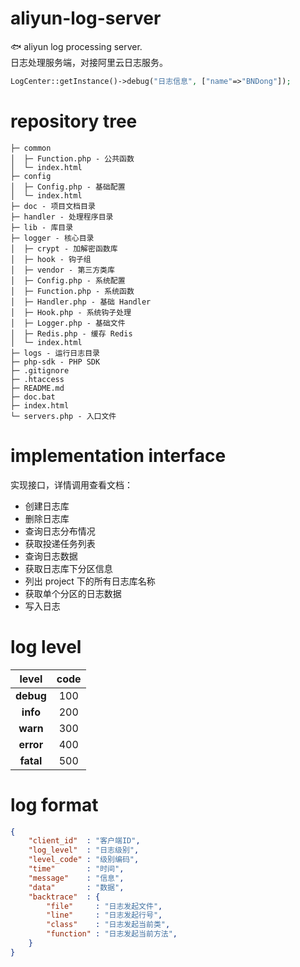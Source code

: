 # aliyun-log-server
🐟 aliyun log processing server.
<br>日志处理服务端，对接阿里云日志服务。

```php
LogCenter::getInstance()->debug("日志信息", ["name"=>"BNDong"]);
```

# repository tree

```
├─ common
│  ├─ Function.php - 公共函数
│  └─ index.html
├─ config
│  ├─ Config.php - 基础配置
│  └─ index.html
├─ doc - 项目文档目录
├─ handler - 处理程序目录
├─ lib - 库目录
├─ logger - 核心目录
│  ├─ crypt - 加解密函数库
│  ├─ hook - 钩子组
│  ├─ vendor - 第三方类库
│  ├─ Config.php - 系统配置
│  ├─ Function.php - 系统函数
│  ├─ Handler.php - 基础 Handler
│  ├─ Hook.php - 系统钩子处理
│  ├─ Logger.php - 基础文件
│  ├─ Redis.php - 缓存 Redis
│  └─ index.html
├─ logs - 运行日志目录
├─ php-sdk - PHP SDK
├─ .gitignore
├─ .htaccess
├─ README.md
├─ doc.bat
├─ index.html
└─ servers.php - 入口文件
```

# implementation interface

实现接口，详情调用查看文档：

* 创建日志库
* 删除日志库
* 查询日志分布情况
* 获取投递任务列表
* 查询日志数据
* 获取日志库下分区信息
* 列出 project 下的所有日志库名称
* 获取单个分区的日志数据
* 写入日志

# log level

|level        |code        |
|:-----------:|:----------:|
|**debug**    |100|
|**info**     |200|
|**warn**     |300|
|**error**    |400|
|**fatal**    |500|

# log format

```json
{
    "client_id"  : "客户端ID",
    "log_level"  : "日志级别",
    "level_code" : "级别编码",
    "time"       : "时间",
    "message"    : "信息",
    "data"       : "数据",
    "backtrace"  : {
        "file"     : "日志发起文件",
        "line"     : "日志发起行号",
        "class"    : "日志发起当前类",
        "function" : "日志发起当前方法",
    }
}
```